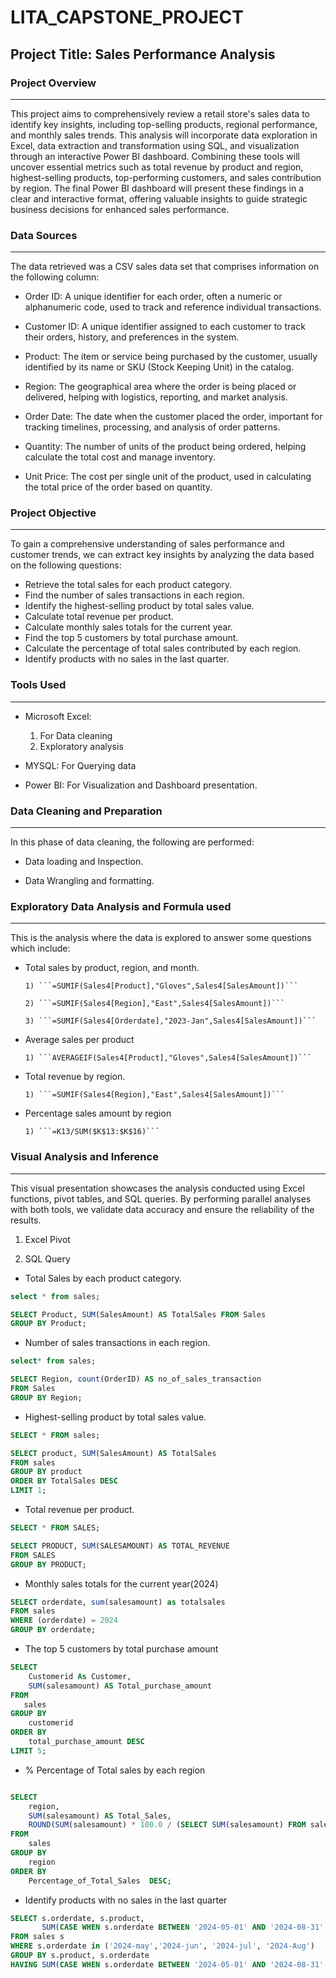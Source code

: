 # LITA_CAPSTONE_PROJECT
## Project Title: Sales Performance Analysis


### Project Overview
--- 
This project aims to comprehensively review a retail store's sales data to identify key insights, including top-selling products, regional performance, and monthly sales trends. This analysis will incorporate data exploration in Excel, data extraction and transformation using SQL, and visualization through an interactive Power BI dashboard. Combining these tools will uncover essential metrics such as total revenue by product and region, highest-selling products, top-performing customers, and sales contribution by region. The final Power BI dashboard will present these findings in a clear and interactive format, offering valuable insights to guide strategic business decisions for enhanced sales performance.

### Data Sources
--- 
The data retrieved was a CSV sales data set that comprises information on the following column:

- Order ID: A unique identifier for each order, often a numeric or alphanumeric code, used to track and reference individual transactions.

- Customer ID: A unique identifier assigned to each customer to track their orders, history, and preferences in the system.

- Product: The item or service being purchased by the customer, usually identified by its name or SKU (Stock Keeping Unit) in the catalog.

- Region: The geographical area where the order is being placed or delivered, helping with logistics, reporting, and market analysis.

- Order Date: The date when the customer placed the order, important for tracking timelines, processing, and analysis of order patterns.

- Quantity: The number of units of the product being ordered, helping calculate the total cost and manage inventory.

- Unit Price: The cost per single unit of the product, used in calculating the total price of the order based on quantity.

### Project Objective
---
To gain a comprehensive understanding of sales performance and customer trends, we can extract key insights by analyzing the data based on the following questions:

- Retrieve the total sales for each product category.
- Find the number of sales transactions in each region.
- Identify the highest-selling product by total sales value.
- Calculate total revenue per product.
- Calculate monthly sales totals for the current year.
- Find the top 5 customers by total purchase amount.
- Calculate the percentage of total sales contributed by each region.
- Identify products with no sales in the last quarter.

### Tools Used
--- 
- Microsoft Excel:
    1) For Data cleaning
    2) Exploratory analysis

- MYSQL: For Querying data
  
- Power BI: For Visualization and Dashboard presentation.

### Data Cleaning and Preparation
--- 
In this phase of data cleaning, the following are performed:
- Data loading and Inspection.
  
- Data Wrangling and formatting.

### Exploratory Data Analysis and Formula used
--- 
This is the analysis where the data is explored to answer some questions which include:

- Total sales by product, region, and month.
  
      1) ```=SUMIF(Sales4[Product],"Gloves",Sales4[SalesAmount])```
  
      2) ```=SUMIF(Sales4[Region],"East",Sales4[SalesAmount])```
  
      3) ```=SUMIF(Sales4[Orderdate],"2023-Jan",Sales4[SalesAmount])```
  
- Average sales per product
  
      1) ```AVERAGEIF(Sales4[Product],"Gloves",Sales4[SalesAmount])```
  
- Total revenue by region.
  
      1) ```=SUMIF(Sales4[Region],"East",Sales4[SalesAmount])```
  
- Percentage sales amount by region
  
      1) ```=K13/SUM($K$13:$K$16)```

### Visual Analysis and Inference
--- 
This visual presentation showcases the analysis conducted using Excel functions, pivot tables, and SQL queries. By performing parallel analyses with both tools, we validate data accuracy and ensure the reliability of the results.

1) Excel Pivot


2) SQL Query
   
- Total Sales by each product category.
  
```SQL
select * from sales;

SELECT Product, SUM(SalesAmount) AS TotalSales FROM Sales
GROUP BY Product;
```

-  Number of sales transactions in each region.

```SQL
select* from sales;

SELECT Region, count(OrderID) AS no_of_sales_transaction
FROM Sales
GROUP BY Region;
```

- Highest-selling product by total sales value.
  
```SQL
SELECT * FROM sales;

SELECT product, SUM(SalesAmount) AS TotalSales
FROM sales
GROUP BY product
ORDER BY TotalSales DESC
LIMIT 1;
```
- Total revenue per product.

```SQL
SELECT * FROM SALES;

SELECT PRODUCT, SUM(SALESAMOUNT) AS TOTAL_REVENUE
FROM SALES
GROUP BY PRODUCT;
```
-  Monthly sales totals for the current year(2024)
  
```SQL
SELECT orderdate, sum(salesamount) as totalsales
FROM sales
WHERE (orderdate) = 2024
GROUP BY orderdate;
```
- The top 5 customers by total purchase amount
  
``` SQL
SELECT 
    Customerid As Customer,
    SUM(salesamount) AS Total_purchase_amount
FROM 
   sales
GROUP BY 
    customerid
ORDER BY 
    total_purchase_amount DESC
LIMIT 5;
```
- % Percentage of Total sales by each region
```SQL

SELECT 
    region,
    SUM(salesamount) AS Total_Sales,
    ROUND(SUM(salesamount) * 100.0 / (SELECT SUM(salesamount) FROM sales), 2) AS Percentage_of_Total_Sales
FROM 
    sales
GROUP BY 
    region
ORDER BY 
    Percentage_of_Total_Sales  DESC;
```

- Identify products with no sales in the last quarter
  
``` SQL
SELECT s.orderdate, s.product,
       SUM(CASE WHEN s.orderdate BETWEEN '2024-05-01' AND '2024-08-31' THEN s.salesamount ELSE 0 END) AS total_sales
FROM sales s
WHERE s.orderdate in ('2024-may','2024-jun', '2024-jul', '2024-Aug')
GROUP BY s.product, s.orderdate
HAVING SUM(CASE WHEN s.orderdate BETWEEN '2024-05-01' AND '2024-08-31' THEN s.salesamount ELSE 0 END) = 0;
```
